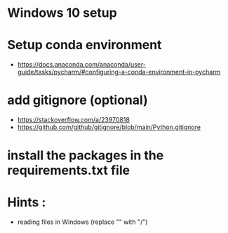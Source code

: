 # Windows 10 setup

# Setup conda environment
- https://docs.anaconda.com/anaconda/user-guide/tasks/pycharm/#configuring-a-conda-environment-in-pycharm

# add gitignore (optional)
- https://stackoverflow.com/a/23970818
- https://github.com/github/gitignore/blob/main/Python.gitignore

# install the packages in the requirements.txt file

# Hints :
- reading files in Windows (replace "\" with "/")